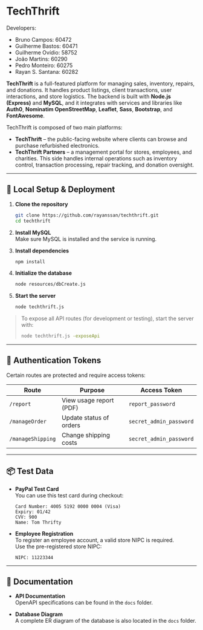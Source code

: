 # TechThrift

Developers:
- Bruno Campos: 60472
- Guilherme Bastos: 60471
- Guilherme Ovídio: 58752
- João Martins: 60290
- Pedro Monteiro: 60275
- Rayan S. Santana: 60282

**TechThrift** is a full-featured platform for managing sales, inventory, repairs, and donations. It handles product listings, client transactions, user interactions, and store logistics. The backend is built with **Node.js (Express)** and **MySQL**, and it integrates with services and libraries like **Auth0**, **Nominatim OpenStreetMap**, **Leaflet**, **Sass**, **Bootstrap**, and **FontAwesome**.

TechThrift is composed of two main platforms:

- **TechThrift** – the public-facing website where clients can browse and purchase refurbished electronics.
- **TechThrift Partners** – a management portal for stores, employees, and charities. This side handles internal operations such as inventory control, transaction processing, repair tracking, and donation oversight.

---

## 🚀 Local Setup & Deployment

1. **Clone the repository**
   ```bash
   git clone https://github.com/rayanssan/techthrift.git
   cd techthrift
   ```

2. **Install MySQL**  
   Make sure MySQL is installed and the service is running.

3. **Install dependencies**
   ```bash
   npm install
   ```

4. **Initialize the database**
   ```bash
   node resources/dbCreate.js
   ```

5. **Start the server**
   ```bash
   node techthrift.js
   ```

> To expose all API routes (for development or testing), start the server with:
> ```bash
> node techthrift.js -exposeApi
> ```

---

## 🔐 Authentication Tokens

Certain routes are protected and require access tokens:

| Route                | Purpose                            | Access Token              |
|---------------------|------------------------------------|---------------------------|
| `/report`           | View usage report (PDF)            | `report_password`         |
| `/manageOrder`      | Update status of orders            | `secret_admin_password`   |
| `/manageShipping`   | Change shipping costs              | `secret_admin_password`   |

---

## 📦 Test Data

- **PayPal Test Card**  
  You can use this test card during checkout:

  ```
  Card Number: 4005 5192 0000 0004 (Visa)
  Expiry: 01/42
  CVV: 900
  Name: Tom Thrifty
  ```

- **Employee Registration**  
  To register an employee account, a valid store NIPC is required.  
  Use the pre-registered store NIPC:

  ```
  NIPC: 11223344
  ```

---

## 📁 Documentation

- **API Documentation**  
  OpenAPI specifications can be found in the `docs` folder.

- **Database Diagram**  
  A complete ER diagram of the database is also located in the `docs` folder.
